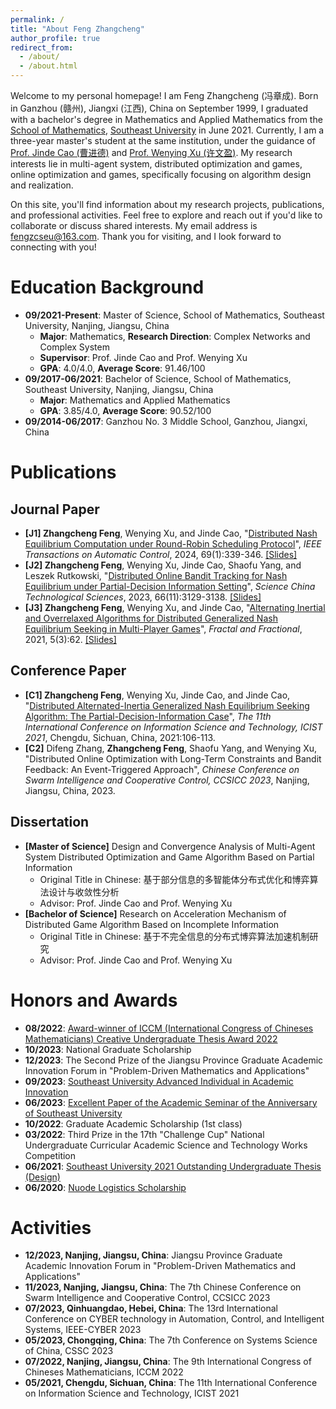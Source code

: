 ```yaml
---
permalink: /
title: "About Feng Zhangcheng"
author_profile: true
redirect_from: 
  - /about/
  - /about.html
---
```


Welcome to my personal homepage! I am Feng Zhangcheng (冯章成). Born in Ganzhou (赣州), Jiangxi (江西), China on September 1999, I graduated with a bachelor's degree in Mathematics and Applied Mathematics from the [School of Mathematics](https://math.seu.edu.cn/), [Southeast University](https://www.seu.edu.cn/) in June 2021. Currently, I am a three-year master's student at the same institution, under the guidance of [Prof. Jinde Cao (曹进德)](https://math.seu.edu.cn/jdc/list.htm) and [Prof. Wenying Xu (许文盈)](https://wenyingxu.github.io/). My research interests lie in multi-agent system, distributed optimization and games, online optimization and games, specifically focusing on algorithm design and realization.

On this site, you'll find information about my research projects, publications, and professional activities. Feel free to explore and reach out if you'd like to collaborate or discuss shared interests. My email address is fengzcseu@163.com. Thank you for visiting, and I look forward to connecting with you!

Education Background
======
* **09/2021-Present**: Master of Science, School of Mathematics, Southeast University, Nanjing, Jiangsu, China
  * **Major**: Mathematics, **Research Direction**: Complex Networks and Complex System
  * **Supervisor**: Prof. Jinde Cao and Prof. Wenying Xu
  * **GPA**: 4.0/4.0, **Average Score**: 91.46/100
* **09/2017-06/2021**: Bachelor of Science, School of Mathematics, Southeast University, Nanjing, Jiangsu, China
  * **Major**: Mathematics and Applied Mathematics
  * **GPA**: 3.85/4.0, **Average Score**: 90.52/100
* **09/2014-06/2017**: Ganzhou No. 3 Middle School, Ganzhou, Jiangxi, China

Publications
======
## Journal Paper
* **[J1] Zhangcheng Feng**, Wenying Xu, and Jinde Cao, "[Distributed Nash Equilibrium Computation under Round-Robin Scheduling Protocol](https://doi.org/10.1109/TAC.2023.3262440)", *IEEE Transactions on Automatic Control*, 2024, 69(1):339-346. [[Slides]](https://zhangcheng-f.github.io/files/Slides_NE_seeking_under_RR.pdf)
* **[J2] Zhangcheng Feng**, Wenying Xu, Jinde Cao, Shaofu Yang, and Leszek Rutkowski, "[Distributed Online Bandit Tracking for Nash Equilibrium under Partial-Decision Information Setting](https://doi.org/10.1007/s11431-023-2513-8)", *Science China Technological Sciences*, 2023, 66(11):3129-3138. [[Slides]](https://zhangcheng-f.github.io/files/Slides_SCTS.pdf)
* **[J3] Zhangcheng Feng**, Wenying Xu, and Jinde Cao, "[Alternating Inertial and Overrelaxed Algorithms for Distributed Generalized Nash Equilibrium Seeking in Multi-Player Games](https://doi.org/10.3390/fractalfract5030062)", *Fractal and Fractional*, 2021, 5(3):62. [[Slides]](https://zhangcheng-f.github.io/files/Slides_Fractal.pdf)

## Conference Paper
* **[C1] Zhangcheng Feng**, Wenying Xu, Jinde Cao, and Jinde Cao, "[Distributed Alternated-Inertia Generalized Nash Equilibrium Seeking Algorithm: The Partial-Decision-Information Case](https://doi.org/10.1109/ICIST52614.2021.9440596)", *The 11th International Conference on Information Science and Technology, ICIST 2021*, Chengdu, Sichuan, China, 2021:106-113.
* **[C2]** Difeng Zhang, **Zhangcheng Feng**, Shaofu Yang, and Wenying Xu, "Distributed Online Optimization with Long-Term Constraints and Bandit Feedback: An Event-Triggered Approach", *Chinese Conference on Swarm Intelligence and Cooperative Control, CCSICC 2023*, Nanjing, Jiangsu, China, 2023.

## Dissertation
* **[Master of Science]** Design and Convergence Analysis of Multi-Agent System Distributed Optimization and Game Algorithm Based on Partial Information
  * Original Title in Chinese: 基于部分信息的多智能体分布式优化和博弈算法设计与收敛性分析
  * Advisor: Prof. Jinde Cao and Prof. Wenying Xu
* **[Bachelor of Science]** Research on Acceleration Mechanism of Distributed Game Algorithm Based on Incomplete Information
  * Original Title in Chinese: 基于不完全信息的分布式博弈算法加速机制研究
  * Advisor: Prof. Jinde Cao and Prof. Wenying Xu

Honors and Awards
======
* **08/2022**: [Award-winner of ICCM (International Congress of Chineses Mathematicians) Creative Undergraduate Thesis Award 2022](https://zhangcheng-f.github.io/files/Award_ICCM.PDF)
* **10/2023**: National Graduate Scholarship
* **12/2023**: The Second Prize of the Jiangsu Province Graduate Academic Innovation Forum in "Problem-Driven Mathematics and Applications"
* **09/2023**: [Southeast University Advanced Individual in Academic Innovation](https://zhangcheng-f.github.io/files/Award_Advanced_Individual_in_Academic_Innovation.pdf)
* **06/2023**: [Excellent Paper of the Academic Seminar of the Anniversary of Southeast University](https://zhangcheng-f.github.io/files/Award_academic_seminar_SEU.pdf)
* **10/2022**: Graduate Academic Scholarship (1st class)
* **03/2022**: Third Prize in the 17th "Challenge Cup" National Undergraduate Curricular Academic Science and Technology Works Competition
* **06/2021**: [Southeast University 2021 Outstanding Undergraduate Thesis (Design)](https://zhangcheng-f.github.io/files/Award_Undergraduate_Thesis.pdf)
* **06/2020**: [Nuode Logistics Scholarship](https://zhangcheng-f.github.io/files/Award_Nuode_logistics_scholarship.pdf)

Activities
======
* **12/2023, Nanjing, Jiangsu, China**: Jiangsu Province Graduate Academic Innovation Forum in "Problem-Driven Mathematics and Applications"
* **11/2023, Nanjing, Jiangsu, China**: The 7th Chinese Conference on Swarm Intelligence and Cooperative Control, CCSICC 2023
* **07/2023, Qinhuangdao, Hebei, China**: The 13rd International Conference on CYBER technology in Automation, Control, and Intelligent Systems, IEEE-CYBER 2023
* **05/2023, Chongqing, China**: The 7th Conference on Systems Science of China, CSSC 2023
* **07/2022, Nanjing, Jiangsu, China**: The 9th International Congress of Chineses Mathematicians, ICCM 2022
* **05/2021, Chengdu, Sichuan, China**: The 11th International Conference on Information Science and Technology, ICIST 2021
